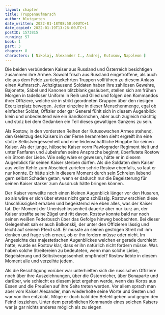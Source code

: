 ```yaml
---
layout: chapter
title: Truppenaufmarsch
author: blutgarten
date_written: 2022-01-18T08:50:00UTC+1
date_copied: 2022-01-19T13:26:00UTC+1
postID: 1573815
running: 57
book: 1
part: 3
chapter: 8
characters: [ Nikolaj, Alexander I., Andrej, Kutusow, Napoleon ]
---
```

Die beiden verbündeten Kaiser aus Russland und Österreich besichtigen zusammen ihre Armee. Sowohl frisch aus Russland eingetroffene, als auch die aus dem Felde zurückgekehrten Truppen vollführen zu diesem Anlass einen Aufmarsch. Achzigtausend Soldaten haben ihre zahllosen Gewehre, Bajonette, Säbel und Kanonen blitzblank gesäubert, stellen sich am frühen Morgen in tadelloser Uniform in Reih und Glied und folgen den Kommandos ihrer Offiziere, welche sie in strikt geordneten Gruppen über den riesigen Exerzierplatz bewegen. Jeder einzelne in dieser Menschenmenge, egal ob einfacher Soldat, Offizier oder gar General fühlt sich in diesem Augenblick klein und unbedeutend wie ein Sandkörnchen, aber auch zugleich mächtig und stolz bei dem Gedanken ein Teil dieses gewaltigen Ganzens zu sein.

Als Rostow, in den vordersten Reihen der Kutusowschen Armee stehend, den Geleitzug des Kaisers in der Ferne heranreiten sieht ergreift ihn eine stolze Selbstvergessenheit und eine leidenschaftliche Hingabe für seinen Kaiser. Als der junge, hübsche Kaiser vorm Pawlograder Regiment hielt und unter Fanfaren und Jubelrufen seine Ansprache beginnt, überflutete Rostow ein Strom der Liebe. Wie selig wäre er gewesen, hätte er in diesem Augenblick für seinen Kaiser sterben dürfen. Als die Soldaten dem Kaiser aus voller Kehle zum Abschied zuriefen schrie Rostow ebenfalls, so laut er nur konnte. Er hätte sich in diesem Moment durch sein Schreien liebend gern selbst Schaden getan, wenn er dadurch nur die Begeisterung für seinen Kaiser stärker zum Ausdruck hätte bringen können.

Der Kaiser verweilte noch einen kleinen Augenblick länger vor den Husaren, so als wäre er sich über etwas nicht ganz schlüssig. Rostow erschien diese Unschlüssigkeit erhaben und begeisternd wie eben alles, was der Kaiser tat. Der Moment der Unentschlossenheit dauerte aber nur kurz an, der Kaiser straffte seine Zügel und ritt davon. Rostow konnte bald nur noch seinen weißen Federbusch über das Gefolge hinweg beobachten. Bei dieser Gelegenheit sah er auch Bolkonskij, der unter den Offizieren lässig und leicht auf seinem Pferd saß. Er musste an seinen gestrigen Streit mit ihm denken und frage sich erneut, ob er ihn fordern müsse oder nicht. Im Angesichte des majestetischen Augenblickes welchen er gerade durchlebt hatte, wurde es Rostow klar, dass er ihn natürlich nicht fordern müsse. Was haben solche Streitereien zu bedeuteten, wenn man solche Liebe, Begeisterung und Selbstvergessenheit empfindet? Rostow liebte in diesem Moment alle und verzeihte jedem.

Als die Besichtigung vorüber war unterhielten sich die russischen Offiziere noch über ihre Auszeichnungen, über die Österreicher, über Bonaparte und darüber, wie schlecht es diesem jetzt ergehen werde, wenn das Korps aus Essen und die Preußen auf ihre Seite treten werden. Vor allem sprach man aber vom Kaiser Alexander, man wiederholte seine Worte und Gesten und war von ihm entzückt. Möge er doch bald den Befehl geben und gegen den Feind losziehen. Unter dem persönlichen Kommando eines solchen Kaisers war ja gar nichts anderes möglich als zu siegen. 